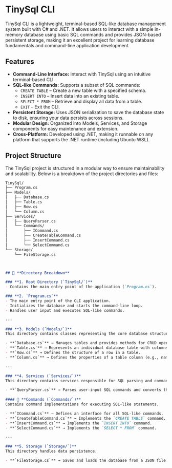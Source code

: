 # TinySql CLI

TinySql CLI is a lightweight, terminal-based SQL-like database management system built with C# and .NET. It allows users to interact with a simple in-memory database using basic SQL commands and provides JSON-based persistent storage, making it an excellent project for learning database fundamentals and command-line application development.

## Features

- **Command-Line Interface:** Interact with TinySql using an intuitive terminal-based CLI.
- **SQL-like Commands:** Supports a subset of SQL commands:
  - `CREATE TABLE` – Create a new table with a specified schema.
  - `INSERT INTO` – Insert data into an existing table.
  - `SELECT * FROM` – Retrieve and display all data from a table.
  - `EXIT` – Exit the CLI.
- **Persistent Storage:** Uses JSON serialization to save the database state to disk, ensuring your data persists across sessions.
- **Modular Design:** Organized into Models, Services, and Storage components for easy maintenance and extension.
- **Cross-Platform:** Developed using .NET, making it runnable on any platform that supports the .NET runtime (including Ubuntu WSL).

## Project Structure

The TinySql project is structured in a modular way to ensure maintainability and scalability. Below is a breakdown of the project directories and files:

````markdown
TinySql/
├── Program.cs
├── Models/
│   ├── Database.cs
│   ├── Table.cs
│   ├── Row.cs
│   └── Column.cs
├── Services/
│   ├── QueryParser.cs
│   └── Commands/
│       ├── ICommand.cs
│       ├── CreateTableCommand.cs
│       ├── InsertCommand.cs
│       └── SelectCommand.cs
└── Storage/
    └── FileStorage.cs



## 📂 **Directory Breakdown**

### **1. Root Directory (`TinySql/`)**
- Contains the main entry point of the application (`Program.cs`).

### **2. `Program.cs`**
- The main entry point of the CLI application.
- Initializes the database and starts the command-line loop.
- Handles user input and executes SQL-like commands.

---

### **3. Models (`Models/`)**
This directory contains classes representing the core database structure.

- **`Database.cs`** → Manages tables and provides methods for CRUD operations.
- **`Table.cs`** → Represents an individual database table with columns and rows.
- **`Row.cs`** → Defines the structure of a row in a table.
- **`Column.cs`** → Defines the properties of a table column (e.g., name, data type).

---

### **4. Services (`Services/`)**
This directory contains services responsible for SQL parsing and command execution.

- **`QueryParser.cs`** → Parses user-input SQL commands and converts them into executable actions.
  
#### 📂 **Commands (`Commands/`)**
Contains command implementations for executing SQL-like statements.

- **`ICommand.cs`** → Defines an interface for all SQL-like commands.
- **`CreateTableCommand.cs`** → Implements the `CREATE TABLE` command.
- **`InsertCommand.cs`** → Implements the `INSERT INTO` command.
- **`SelectCommand.cs`** → Implements the `SELECT * FROM` command.

---

### **5. Storage (`Storage/`)**
This directory handles data persistence.

- **`FileStorage.cs`** → Saves and loads the database from a JSON file (`databas
